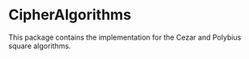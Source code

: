 # CipherAlgorithms

This package contains the implementation for the Cezar and  Polybius square algorithms.
